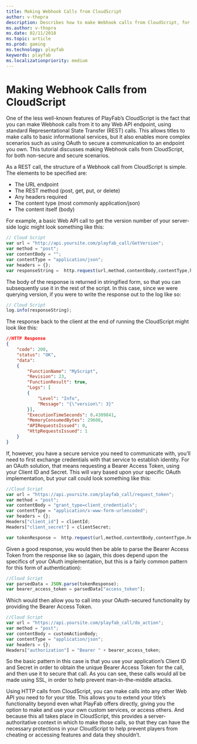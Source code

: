 ```yaml
---
title: Making Webhook Calls from CloudScript
author: v-thopra
description: Describes how to make Webhook calls from CloudScript, for both non-secure and secure scenarios.
ms.author: v-thopra
ms.date: 02/11/2018
ms.topic: article
ms.prod: gaming
ms.technology: playfab
keywords: playfab
ms.localizationpriority: medium
---
```


# Making Webhook Calls from CloudScript

One of the less well-known features of PlayFab’s CloudScript is the fact that you can make Webhook calls from it to any Web API endpoint, using standard Representational State Transfer (REST) calls. This allows titles to make calls to basic informational services, but it also enables more complex scenarios such as using OAuth to secure a communication to an endpoint you own. This tutorial discusses making Webhook calls from CloudScript, for both non-secure and secure scenarios.

As a REST call, the structure of a Webhook call from CloudScript is simple. The elements to be specified are:

- The URL endpoint
- The REST method (post, get, put, or delete)
- Any headers required
- The content type (most commonly application/json)
- The content itself (body)

For example, a basic Web API call to get the version number of your server-side logic might look something like this:

```javascript
// Cloud Script
var url = "http://api.yoursite.com/playfab_call/GetVersion";
var method = "post";
var contentBody = "";
var contentType = "application/json";
var headers = {};
var responseString =  http.request(url,method,contentBody,contentType,headers); 
```

The body of the response is returned in stringified form, so that you can subsequently use it in the rest of the script. In this case, since we were querying version, if you were to write the response out to the log like so:

```javascript
// Cloud Script
log.info(responseString); 
```

The response back to the client at the end of running the CloudScript might look like this:

```json
//HTTP Response
{
    "code": 200,
    "status": "OK",
    "data":
    {
        "FunctionName": "MyScript",
        "Revision": 23,
        "FunctionResult": true,
        "Logs": [
        {
            "Level": "Info",
            "Message": "{\"version\": 3}"
        }],
        "ExecutionTimeSeconds": 0.4309841,
        "MemoryConsumedBytes": 29608,
        "APIRequestsIssued": 0,
        "HttpRequestsIssued": 1
    }
}
```

If, however, you have a secure service you need to communicate with, you’ll need to first exchange credentials with that service to establish identity. For an OAuth solution, that means requesting a Bearer Access Token, using your Client ID and Secret. This will vary based upon your specific OAuth implementation, but your call could look something like this:

```javascript
//Cloud Script
var url = "https://api.yoursite.com/playfab_call/request_token";
var method = "post";
var contentBody = "grant_type=client_credentials";
var contentType = "application/x-www-form-urlencoded";
var headers = {};
Headers["client_id"] = clientId;
Headers["client_secret"] = clientSecret;

var tokenResponse =  http.request(url,method,contentBody,contentType,headers);
```

Given a good response, you would then be able to parse the Bearer Access Token from the response like so (again, this does depend upon the specifics of your OAuth implementation, but this is a fairly common pattern for this form of authentication):

```javascript
//Cloud Script
var parsedData = JSON.parse(tokenResponse);
var bearer_access_token = parsedData["access_token"];
```

Which would then allow you to call into your OAuth-secured functionality by providing the Bearer Access Token.

```javascript
//Cloud Script
var url = "https://api.yoursite.com/playfab_call/do_action";
var method = "post";
var contentBody = customActionBody;
var contentType = "application/json";
var headers = {};
Headers["authorization"] = "Bearer " + bearer_access_token;
```

So the basic pattern in this case is that you use your application’s Client ID and Secret in order to obtain the unique Bearer Access Token for the call, and then use it to secure that call. As you can see, these calls would all be made using SSL, in order to help prevent man-in-the-middle attacks.

Using HTTP calls from CloudScript, you can make calls into any other Web API you need to for your title. This allows you to extend your title’s functionality beyond even what PlayFab offers directly, giving you the option to make and use your own custom services, or access others. And because this all takes place in CloudScript, this provides a server-authoritative context in which to make those calls, so that they can have the necessary protections in your CloudScript to help prevent players from cheating or accessing features and data they shouldn’t.
